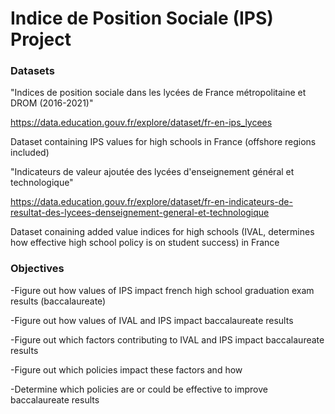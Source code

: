 # Indice de Position Sociale (IPS) Project

### Datasets

"Indices de position sociale dans les lycées de France métropolitaine et DROM (2016-2021)"

https://data.education.gouv.fr/explore/dataset/fr-en-ips_lycees

Dataset containing IPS values for high schools in France (offshore regions included)

"Indicateurs de valeur ajoutée des lycées d'enseignement général et technologique"

https://data.education.gouv.fr/explore/dataset/fr-en-indicateurs-de-resultat-des-lycees-denseignement-general-et-technologique

Dataset conaining added value indices for high schools (IVAL, determines how effective high school policy is on student success) in France

### Objectives

-Figure out how values of IPS impact french high school graduation exam results (baccalaureate)

-Figure out how values of IVAL and IPS impact baccalaureate results

-Figure out which factors contributing to IVAL and IPS impact baccalaureate results

-Figure out which policies impact these factors and how

-Determine which policies are or could be effective to improve baccalaureate results
